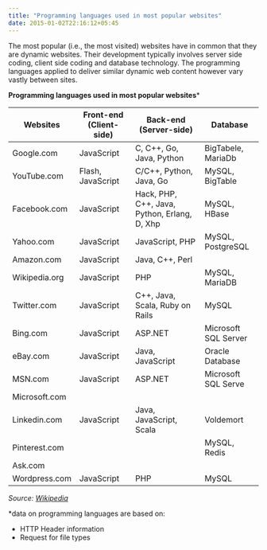 ```yaml
---
title: "Programming languages used in most popular websites"
date: 2015-01-02T22:16:12+05:45
---
```


The most popular (i.e., the most visited) websites have in common that they are dynamic websites. Their development typically involves server side coding, client side coding and database technology. The programming languages applied to deliver similar dynamic web content however vary vastly between sites.

**Programming languages used in most popular websites***

| Websites      | Front-end (Client-side) | Back-end (Server-side)                      | Database            |
|---------------|-------------------------|---------------------------------------------|---------------------|
|Google.com     |JavaScript               |C, C++, Go, Java, Python                     |BigTabele, MariaDb   |
|YouTube.com    |Flash, JavaScript        |C/C++, Python, Java, Go                      |MySQL, BigTable      |
|Facebook.com   |JavaScript               |Hack, PHP, C++, Java, Python, Erlang, D, Xhp |MySQL, HBase         |
|Yahoo.com      |JavaScript               |JavaScript, PHP                              |MySQL, PostgreSQL    |
|Amazon.com     |JavaScript               |Java, C++, Perl                              |                     |
|Wikipedia.org  |JavaScript               |PHP                                          |MySQL, MariaDB       |
|Twitter.com    |JavaScript               |C++, Java, Scala, Ruby on Rails              |MySQL                |
|Bing.com       |JavaScript               |ASP.NET                                      |Microsoft SQL Server |
|eBay.com       |JavaScript               |Java, JavaScript                             |Oracle Database      |
|MSN.com        |JavaScript               |ASP.NET                                      |Microsoft SQL Serve  |
|Microsoft.com  |                         |                                             |                     |
|Linkedin.com   |JavaScript               |Java, JavaScript, Scala                      |Voldemort            |
|Pinterest.com  |                         |                                             |MySQL, Redis         |
|Ask.com        |                         |                                             |                     |
|Wordpress.com  |JavaScript               |PHP                                          |MySQL                |

*Source: [Wikipedia](http://en.wikipedia.org/wiki/Programming_languages_used_in_most_popular_websites)*

*data on programming languages are based on:

* HTTP Header information
* Request for file types
